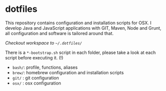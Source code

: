dotfiles
==========

This repository contains configuration and installation scripts for OSX.
I develop Java and JavaScript applications with GIT, Maven, Node and Grunt, all configuration and software is tailored around that.

_Checkout workspace to `~/.dotfiles/`_

There is a `*-bootstrap.sh` script in each folder, please take a look at each script before executing it. (!)

* `bash/`: profile, functions, aliases
* `brew/`: homebrew configuration and installation scripts
* `git/` : git configuration
* `osx/` : osx configuration
